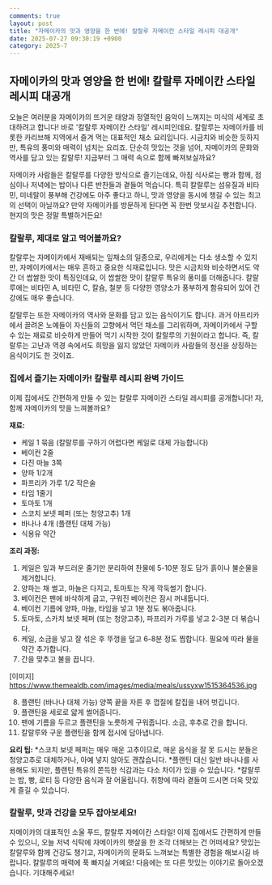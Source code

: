 ```yaml
---
comments: true
layout: post
title: "자메이카의 맛과 영양을 한 번에! 칼랄루 자메이칸 스타일 레시피 대공개"
date: 2025-07-27 09:30:19 +0900
category: 2025-7
---
```


## 자메이카의 맛과 영양을 한 번에! 칼랄루 자메이칸 스타일 레시피 대공개

오늘은 여러분을 자메이카의 뜨거운 태양과 정열적인 음악이 느껴지는 미식의 세계로 초대하려고 합니다! 바로 '칼랄루 자메이칸 스타일' 레시피인데요. 칼랄루는 자메이카를 비롯한 카리브해 지역에서 즐겨 먹는 대표적인 채소 요리입니다. 시금치와 비슷한 듯하지만, 특유의 풍미와 매력이 넘치는 요리죠. 단순히 맛있는 것을 넘어, 자메이카의 문화와 역사를 담고 있는 칼랄루! 지금부터 그 매력 속으로 함께 빠져보실까요?

자메이카 사람들은 칼랄루를 다양한 방식으로 즐기는데요, 아침 식사로는 빵과 함께, 점심이나 저녁에는 밥이나 다른 반찬들과 곁들여 먹습니다. 특히 칼랄루는 섬유질과 비타민, 미네랄이 풍부해 건강에도 아주 좋다고 하니, 맛과 영양을 동시에 챙길 수 있는 최고의 선택이 아닐까요? 만약 자메이카를 방문하게 된다면 꼭 한번 맛보시길 추천합니다. 현지의 맛은 정말 특별하거든요!

### 칼랄루, 제대로 알고 먹어볼까요?

칼랄루는 자메이카에서 재배되는 잎채소의 일종으로, 우리에게는 다소 생소할 수 있지만, 자메이카에서는 매우 흔하고 중요한 식재료입니다. 맛은 시금치와 비슷하면서도 약간 더 쌉쌀한 맛이 특징인데요, 이 쌉쌀한 맛이 칼랄루 특유의 풍미를 더해줍니다. 칼랄루에는 비타민 A, 비타민 C, 칼슘, 철분 등 다양한 영양소가 풍부하게 함유되어 있어 건강에도 매우 좋습니다.

칼랄루는 또한 자메이카의 역사와 문화를 담고 있는 음식이기도 합니다. 과거 아프리카에서 끌려온 노예들이 자신들의 고향에서 먹던 채소를 그리워하며, 자메이카에서 구할 수 있는 재료로 비슷하게 만들어 먹기 시작한 것이 칼랄루의 기원이라고 합니다. 즉, 칼랄루는 고난과 역경 속에서도 희망을 잃지 않았던 자메이카 사람들의 정신을 상징하는 음식이기도 한 것이죠.

### 집에서 즐기는 자메이카! 칼랄루 레시피 완벽 가이드

이제 집에서도 간편하게 만들 수 있는 칼랄루 자메이칸 스타일 레시피를 공개합니다! 자, 함께 자메이카의 맛을 느껴볼까요?

**재료:**

*   케일 1 묶음 (칼랄루를 구하기 어렵다면 케일로 대체 가능합니다)
*   베이컨 2줄
*   다진 마늘 3쪽
*   양파 1/2개
*   파프리카 가루 1/2 작은술
*   타임 1줄기
*   토마토 1개
*   스코치 보넷 페퍼 (또는 청양고추) 1개
*   바나나 4개 (플랜틴 대체 가능)
*   식용유 약간

**조리 과정:**

1.  케일은 잎과 부드러운 줄기만 분리하여 찬물에 5-10분 정도 담가 흙이나 불순물을 제거합니다.
2.  양파는 채 썰고, 마늘은 다지고, 토마토는 작게 깍둑썰기 합니다.
3.  베이컨은 팬에 바삭하게 굽고, 구워진 베이컨은 잠시 꺼내둡니다.
4.  베이컨 기름에 양파, 마늘, 타임을 넣고 1분 정도 볶아줍니다.
5.  토마토, 스카치 보넷 페퍼 (또는 청양고추), 파프리카 가루를 넣고 2-3분 더 볶습니다.
6.  케일, 소금을 넣고 잘 섞은 후 뚜껑을 덮고 6-8분 정도 찜합니다. 필요에 따라 물을 약간 추가합니다.
7.  간을 맞추고 불을 끕니다.

[이미지]
https://www.themealdb.com/images/media/meals/ussyxw1515364536.jpg

8. 플랜틴 (바나나 대체 가능) 양쪽 끝을 자른 후 껍질에 칼집을 내어 벗깁니다.
9.  플랜틴을 세로로 얇게 썰어줍니다.
10. 팬에 기름을 두르고 플랜틴을 노릇하게 구워줍니다. 소금, 후추로 간을 합니다.
11. 칼랄루와 구운 플랜틴을 함께 접시에 담아냅니다.

**요리 팁:**
*스코치 보넷 페퍼는 매우 매운 고추이므로, 매운 음식을 잘 못 드시는 분들은 청양고추로 대체하거나, 아예 넣지 않아도 괜찮습니다.
*플랜틴 대신 일반 바나나를 사용해도 되지만, 플랜틴 특유의 쫀득한 식감과는 다소 차이가 있을 수 있습니다.
*칼랄루는 밥, 빵, 로티 등 다양한 음식과 잘 어울립니다. 취향에 따라 곁들여 드시면 더욱 맛있게 즐길 수 있습니다.

### 칼랄루, 맛과 건강을 모두 잡아보세요!

자메이카의 대표적인 소울 푸드, 칼랄루 자메이칸 스타일! 이제 집에서도 간편하게 만들 수 있으니, 오늘 저녁 식탁에 자메이카의 햇살을 한 조각 더해보는 건 어떠세요? 맛있는 칼랄루와 함께 건강도 챙기고, 자메이카의 문화도 느껴보는 특별한 경험을 해보시길 바랍니다. 칼랄루의 매력에 푹 빠지실 거예요! 다음에는 또 다른 맛있는 이야기로 돌아오겠습니다. 기대해주세요!